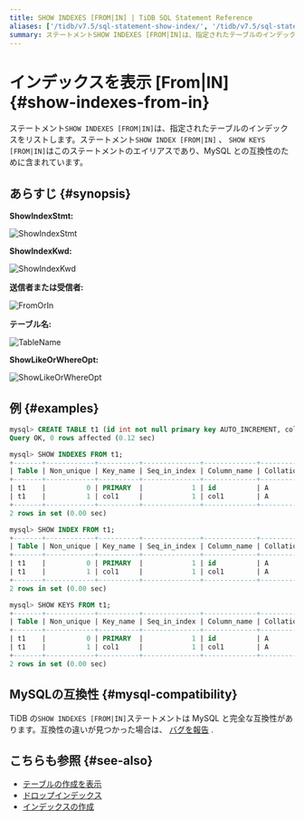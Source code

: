 ```yaml
---
title: SHOW INDEXES [FROM|IN] | TiDB SQL Statement Reference
aliases: ['/tidb/v7.5/sql-statement-show-index/', '/tidb/v7.5/sql-statement-show-keys/']
summary: ステートメントSHOW INDEXES [FROM|IN]は、指定されたテーブルのインデックスをリストします。MySQL との互換性があり、SHOW INDEX [FROM|IN]、SHOW KEYS [FROM|IN]はこのステートメントのエイリアスです。TiDB のSHOW INDEXES [FROM|IN]ステートメントは MySQL と完全な互換性があります。
---
```


# インデックスを表示 [From|IN] {#show-indexes-from-in}

ステートメント`SHOW INDEXES [FROM|IN]`は、指定されたテーブルのインデックスをリストします。ステートメント`SHOW INDEX [FROM|IN]` 、 `SHOW KEYS [FROM|IN]`はこのステートメントのエイリアスであり、MySQL との互換性のために含まれています。

## あらすじ {#synopsis}

**ShowIndexStmt:**

![ShowIndexStmt](https://download.pingcap.com/images/docs/sqlgram/ShowIndexStmt.png)

**ShowIndexKwd:**

![ShowIndexKwd](https://download.pingcap.com/images/docs/sqlgram/ShowIndexKwd.png)

**送信者または受信者:**

![FromOrIn](https://download.pingcap.com/images/docs/sqlgram/FromOrIn.png)

**テーブル名:**

![TableName](https://download.pingcap.com/images/docs/sqlgram/TableName.png)

**ShowLikeOrWhereOpt:**

![ShowLikeOrWhereOpt](https://download.pingcap.com/images/docs/sqlgram/ShowLikeOrWhereOpt.png)

## 例 {#examples}

```sql
mysql> CREATE TABLE t1 (id int not null primary key AUTO_INCREMENT, col1 INT, INDEX(col1));
Query OK, 0 rows affected (0.12 sec)

mysql> SHOW INDEXES FROM t1;
+-------+------------+----------+--------------+-------------+-----------+-------------+----------+--------+------+------------+---------+---------------+---------+------------+
| Table | Non_unique | Key_name | Seq_in_index | Column_name | Collation | Cardinality | Sub_part | Packed | Null | Index_type | Comment | Index_comment | Visible | Expression |
+-------+------------+----------+--------------+-------------+-----------+-------------+----------+--------+------+------------+---------+---------------+---------+------------+
| t1    |          0 | PRIMARY  |            1 | id          | A         |           0 |     NULL | NULL   |      | BTREE      |         |               | YES     | NULL       |
| t1    |          1 | col1     |            1 | col1        | A         |           0 |     NULL | NULL   | YES  | BTREE      |         |               | YES     | NULL       |
+-------+------------+----------+--------------+-------------+-----------+-------------+----------+--------+------+------------+---------+---------------+---------+------------+
2 rows in set (0.00 sec)

mysql> SHOW INDEX FROM t1;
+-------+------------+----------+--------------+-------------+-----------+-------------+----------+--------+------+------------+---------+---------------+---------+------------+
| Table | Non_unique | Key_name | Seq_in_index | Column_name | Collation | Cardinality | Sub_part | Packed | Null | Index_type | Comment | Index_comment | Visible | Expression |
+-------+------------+----------+--------------+-------------+-----------+-------------+----------+--------+------+------------+---------+---------------+---------+------------+
| t1    |          0 | PRIMARY  |            1 | id          | A         |           0 |     NULL | NULL   |      | BTREE      |         |               | YES     | NULL       |
| t1    |          1 | col1     |            1 | col1        | A         |           0 |     NULL | NULL   | YES  | BTREE      |         |               | YES     | NULL       |
+-------+------------+----------+--------------+-------------+-----------+-------------+----------+--------+------+------------+---------+---------------+---------+------------+
2 rows in set (0.00 sec)

mysql> SHOW KEYS FROM t1;
+-------+------------+----------+--------------+-------------+-----------+-------------+----------+--------+------+------------+---------+---------------+---------+------------+
| Table | Non_unique | Key_name | Seq_in_index | Column_name | Collation | Cardinality | Sub_part | Packed | Null | Index_type | Comment | Index_comment | Visible | Expression |
+-------+------------+----------+--------------+-------------+-----------+-------------+----------+--------+------+------------+---------+---------------+---------+------------+
| t1    |          0 | PRIMARY  |            1 | id          | A         |           0 |     NULL | NULL   |      | BTREE      |         |               | YES     | NULL       |
| t1    |          1 | col1     |            1 | col1        | A         |           0 |     NULL | NULL   | YES  | BTREE      |         |               | YES     | NULL       |
+-------+------------+----------+--------------+-------------+-----------+-------------+----------+--------+------+------------+---------+---------------+---------+------------+
2 rows in set (0.00 sec)
```

## MySQLの互換性 {#mysql-compatibility}

TiDB の`SHOW INDEXES [FROM|IN]`ステートメントは MySQL と完全な互換性があります。互換性の違いが見つかった場合は、 [バグを報告](https://docs.pingcap.com/tidb/stable/support) .

## こちらも参照 {#see-also}

-   [テーブルの作成を表示](/sql-statements/sql-statement-show-create-table.md)
-   [ドロップインデックス](/sql-statements/sql-statement-drop-index.md)
-   [インデックスの作成](/sql-statements/sql-statement-create-index.md)
